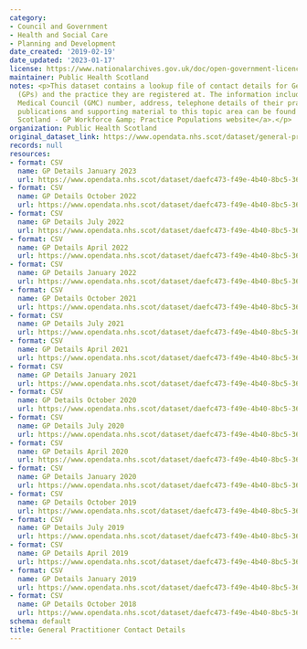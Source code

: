 ```yaml
---
category:
- Council and Government
- Health and Social Care
- Planning and Development
date_created: '2019-02-19'
date_updated: '2023-01-17'
license: https://www.nationalarchives.gov.uk/doc/open-government-licence/version/3/
maintainer: Public Health Scotland
notes: <p>This dataset contains a lookup file of contact details for General Practitioners
  (GPs) and the practice they are registered at. The information includes General
  Medical Council (GMC) number, address, telephone details of their practice.\r\n\r\nAll
  publications and supporting material to this topic area can be found on the <a href="http://www.isdscotland.org/Health-Topics/General-Practice/Workforce-and-Practice-Populations/">ISD
  Scotland - GP Workforce &amp; Practice Populations website</a>.</p>
organization: Public Health Scotland
original_dataset_link: https://www.opendata.nhs.scot/dataset/general-practitioner-contact-details
records: null
resources:
- format: CSV
  name: GP Details January 2023
  url: https://www.opendata.nhs.scot/dataset/daefc473-f49e-4b40-8bc5-366a8e7a759e/resource/4630768d-72d0-4d09-ab51-31b93b8a4423/download/gp_contactdetails_jan2023-open-data.csv
- format: CSV
  name: GP Details October 2022
  url: https://www.opendata.nhs.scot/dataset/daefc473-f49e-4b40-8bc5-366a8e7a759e/resource/fb48a65c-25fa-4001-9afb-6110d761daf2/download/gp_contactdetails_oct2022-open-data.csv
- format: CSV
  name: GP Details July 2022
  url: https://www.opendata.nhs.scot/dataset/daefc473-f49e-4b40-8bc5-366a8e7a759e/resource/36c54711-b8f4-4f67-851a-0bfc3769da5f/download/gp_contactdetails_jul2022-open-data.csv
- format: CSV
  name: GP Details April 2022
  url: https://www.opendata.nhs.scot/dataset/daefc473-f49e-4b40-8bc5-366a8e7a759e/resource/692397e6-53de-41e0-b735-a46803defd59/download/gp_contactdetails_apr2022-open-data.csv
- format: CSV
  name: GP Details January 2022
  url: https://www.opendata.nhs.scot/dataset/daefc473-f49e-4b40-8bc5-366a8e7a759e/resource/614b821b-402d-466a-a1c9-2e791d4482c8/download/gp_contactdetails_jan2022.csv
- format: CSV
  name: GP Details October 2021
  url: https://www.opendata.nhs.scot/dataset/daefc473-f49e-4b40-8bc5-366a8e7a759e/resource/3bc1c732-96c8-42f2-81c8-3ba7defe6ef0/download/gp_contactdetails_oct2021-open-data.csv
- format: CSV
  name: GP Details July 2021
  url: https://www.opendata.nhs.scot/dataset/daefc473-f49e-4b40-8bc5-366a8e7a759e/resource/b34ecefc-f383-4968-aaf7-06f71ecb0cca/download/gp_contactdetails_jul2021-open-data.csv
- format: CSV
  name: GP Details April 2021
  url: https://www.opendata.nhs.scot/dataset/daefc473-f49e-4b40-8bc5-366a8e7a759e/resource/5b348d90-e76e-4660-b49e-1026a3c2f57f/download/gp_contactdetails_apr2021-open-data.csv
- format: CSV
  name: GP Details January 2021
  url: https://www.opendata.nhs.scot/dataset/daefc473-f49e-4b40-8bc5-366a8e7a759e/resource/4d1deea9-b096-49a3-934a-7d4828cc9188/download/gp_contactdetails_jan2021-open-data.csv
- format: CSV
  name: GP Details October 2020
  url: https://www.opendata.nhs.scot/dataset/daefc473-f49e-4b40-8bc5-366a8e7a759e/resource/1347fe0c-919d-4573-bee8-6edf54e0896b/download/gp_contactdetails_oct2020-open-data.csv
- format: CSV
  name: GP Details July 2020
  url: https://www.opendata.nhs.scot/dataset/daefc473-f49e-4b40-8bc5-366a8e7a759e/resource/398ed9d8-790d-4469-b7e1-2e6d5d12f882/download/gp_contactdetails_jul2020-open-data.csv
- format: CSV
  name: GP Details April 2020
  url: https://www.opendata.nhs.scot/dataset/daefc473-f49e-4b40-8bc5-366a8e7a759e/resource/be6aea98-20d8-4112-9b56-c437b3c651e5/download/gp_contactdetails_apr2020-open-data.csv
- format: CSV
  name: GP Details January 2020
  url: https://www.opendata.nhs.scot/dataset/daefc473-f49e-4b40-8bc5-366a8e7a759e/resource/b092b69f-0838-408e-bb89-082562f0e1cd/download/gp_contactdetails_jan2020-open-data.csv
- format: CSV
  name: GP Details October 2019
  url: https://www.opendata.nhs.scot/dataset/daefc473-f49e-4b40-8bc5-366a8e7a759e/resource/b9c31baf-74ce-4331-af72-8d7b473dfc8c/download/gp_contactdetails_oct2019-open-data.csv
- format: CSV
  name: GP Details July 2019
  url: https://www.opendata.nhs.scot/dataset/daefc473-f49e-4b40-8bc5-366a8e7a759e/resource/9147d685-578e-495b-a642-60a1afb0f5bc/download/gp_contactdetails_jul2019-open-data.csv
- format: CSV
  name: GP Details April 2019
  url: https://www.opendata.nhs.scot/dataset/daefc473-f49e-4b40-8bc5-366a8e7a759e/resource/d03319a8-d058-406f-bc92-b8faab4ed8a5/download/gp_contactdetails_apr2019-open-data.csv
- format: CSV
  name: GP Details January 2019
  url: https://www.opendata.nhs.scot/dataset/daefc473-f49e-4b40-8bc5-366a8e7a759e/resource/afd3653b-103d-4a64-b42e-3ce727eb4e6c/download/gp_contactdetails_jan2019-open-data.csv
- format: CSV
  name: GP Details October 2018
  url: https://www.opendata.nhs.scot/dataset/daefc473-f49e-4b40-8bc5-366a8e7a759e/resource/e37c14fe-51f7-4935-87d1-c79b30fe8824/download/gp_contact_details_october2018.csv
schema: default
title: General Practitioner Contact Details
---
```

